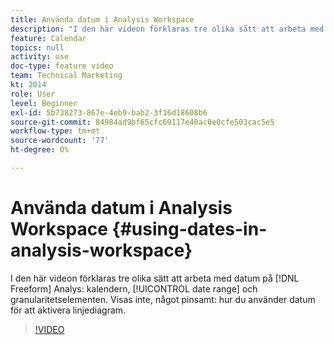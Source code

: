 ```yaml
---
title: Använda datum i Analysis Workspace
description: "I den här videon förklaras tre olika sätt att arbeta med datum i Frihandsanalys: kalendern, datumintervallelementen och granularitetselementen. Visas inte, något pinsamt: hur du använder datum för att aktivera linjediagram. "
feature: Calendar
topics: null
activity: use
doc-type: feature video
team: Technical Marketing
kt: 2014
role: User
level: Beginner
exl-id: 5b738273-867e-4eb9-bab2-3f16d18608b6
source-git-commit: 84984ad9bf65cfc69117e40ac0e0cfe503cac5e5
workflow-type: tm+mt
source-wordcount: '77'
ht-degree: 0%

---
```


# Använda datum i Analysis Workspace {#using-dates-in-analysis-workspace}

I den här videon förklaras tre olika sätt att arbeta med datum på [!DNL Freeform] Analys: kalendern, [!UICONTROL date range] och granularitetselementen. Visas inte, något pinsamt: hur du använder datum för att aktivera linjediagram.

>[!VIDEO](https://video.tv.adobe.com/v/24136/?quality=12&learn=on)
